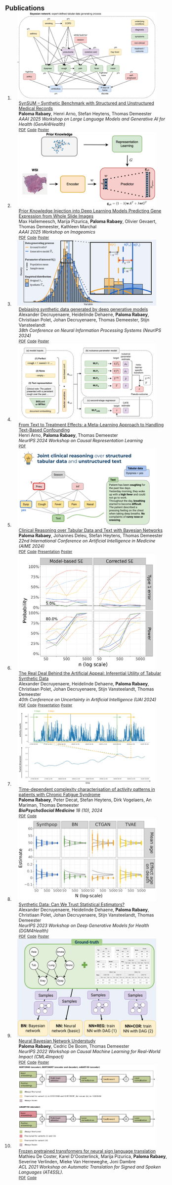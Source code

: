 <h2 id="publications" style="margin: 2px 0px -15px;">Publications</h2>

<div class="publications">
<ol class="bibliography">

<li>
<div class="pub-row">

  <div class="col-sm-3 abbr" style="position: relative;padding-right: 15px;padding-left: 15px;">
    <img src="assets/img/synsum.png" class="teaser img-fluid z-depth-1">
  </div>

  <div class="col-sm-9" style="position: relative;width: 100%;padding-right: 15px;padding-left: 20px;">
    <div class="title"><a href="https://arxiv.org/abs/2409.08936">SynSUM – Synthetic Benchmark with Structured and Unstructured Medical Records</a></div>
    <div class="author"><strong>Paloma Rabaey</strong>, Henri Arno, Stefan Heytens, Thomas Demeester</div>
    <div class="periodical"><em> AAAI 2025 Workshop on Large Language Models and Generative AI for Health (GenAI4Health) </em></div>
    <div class="links">
      <a href="https://arxiv.org/abs/2409.08936" class="btn btn-sm z-depth-0" role="button" target="_blank" style="font-size:12px;">PDF</a>
      <a href="https://github.com/prabaey/synsum" class="btn btn-sm z-depth-0" role="button" target="_blank" style="font-size:12px;">Code</a>
      <a href="{{ site.poster_link_AAAI }}" class="btn btn-sm z-depth-0" role="button" target="_blank" style="font-size:12px;">Poster</a>
      <!-- <strong><i style="color:#e74d3c">Poster Presentation</i></strong> -->
    </div>
  </div>
</div>
</li>

<li>
<div class="pub-row">

  <div class="col-sm-3 abbr" style="position: relative;padding-right: 15px;padding-left: 15px;">
    <img src="assets/img/prior_knowledge_max.PNG" class="teaser img-fluid z-depth-1">
  </div>

  <div class="col-sm-9" style="position: relative;width: 100%;padding-right: 15px;padding-left: 20px;">
    <div class="title"><a href="https://arxiv.org/abs/2501.14056">Prior Knowledge Injection into Deep Learning Models Predicting Gene Expression from Whole Slide Images</a></div>
    <div class="author">Max Hallemeesch, Marija Pizurica, <strong>Paloma Rabaey</strong>, Olivier Gevaert, Thomas Demeester, Kathleen Marchal</div>
    <div class="periodical"><em> AAAI 2025 Workshop on Imageomics </em></div>
    <div class="links">
      <a href="https://arxiv.org/abs/2501.14056" class="btn btn-sm z-depth-0" role="button" target="_blank" style="font-size:12px;">PDF</a>
      <a href="https://github.com/MaxHallemeesch/PRALINE" class="btn btn-sm z-depth-0" role="button" target="_blank" style="font-size:12px;">Code</a>
      <a href="{{ site.poster_link_AAAI_max }}" class="btn btn-sm z-depth-0" role="button" target="_blank" style="font-size:12px;">Poster</a>
      <!-- <strong><i style="color:#e74d3c">Poster Presentation</i></strong> -->
    </div>
  </div>
</div>
</li>

<li>
<div class="pub-row">

  <div class="col-sm-3 abbr" style="position: relative;padding-right: 15px;padding-left: 15px;">
    <img src="assets/img/syndara_neurips_2024_poster_cropped.png" class="teaser img-fluid z-depth-1">
  </div>

  <div class="col-sm-9" style="position: relative;width: 100%;padding-right: 15px;padding-left: 20px;">
    <div class="title"><a href="https://papers.nips.cc/paper_files/paper/2024/hash/4902603fe8cb095b9ada707a19bd151c-Abstract-Conference.html">Debiasing synthetic data generated by deep generative models</a></div>
    <div class="author">Alexander Decruyenaere, Heidelinde Dehaene, <strong>Paloma Rabaey</strong>, Christiaan Polet, Johan Decruyenaere, Thomas Demeester, Stijn Vansteelandt</div>
    <div class="periodical"><em> 38th Conference on Neural Information Processing Systems (NeurIPS 2024) </em></div>
    <div class="links">
      <a href="https://papers.nips.cc/paper_files/paper/2024/hash/4902603fe8cb095b9ada707a19bd151c-Abstract-Conference.html" class="btn btn-sm z-depth-0" role="button" target="_blank" style="font-size:12px;">PDF</a>
      <a href="https://github.com/syndara-lab/debiased-generation" class="btn btn-sm z-depth-0" role="button" target="_blank" style="font-size:12px;">Code</a>
      <a href="{{ site.poster_link_syndara_neurips }}" class="btn btn-sm z-depth-0" role="button" target="_blank" style="font-size:12px;">Poster</a>
      <!-- <strong><i style="color:#e74d3c">Poster Presentation</i></strong> -->
    </div>
  </div>
</div>
</li>

<li>
<div class="pub-row">

  <div class="col-sm-3 abbr" style="position: relative;padding-right: 15px;padding-left: 15px;">
    <img src="assets/img/text_treatment_henri.png" class="teaser img-fluid z-depth-1">
  </div>

  <div class="col-sm-9" style="position: relative;width: 100%;padding-right: 15px;padding-left: 20px;">
    <div class="title"><a href="https://arxiv.org/abs/2409.15503">From Text to Treatment Effects: a Meta-Learning Approach to Handling Text-Based Confounding</a></div>
    <div class="author">Henri Arno, <strong>Paloma Rabaey</strong>, Thomas Demeester</div>
    <div class="periodical"><em> NeurIPS 2024 Workshop on Causal Representation Learning </em></div>
    <div class="links">
      <a href="https://arxiv.org/abs/2409.15503" class="btn btn-sm z-depth-0" role="button" target="_blank" style="font-size:12px;">PDF</a>
      <!-- <strong><i style="color:#e74d3c">Poster Presentation</i></strong> -->
    </div>
  </div>
</div>
</li>

<li>
<div class="pub-row">

  <div class="col-sm-3 abbr" style="position: relative;padding-right: 15px;padding-left: 15px;">
    <img src="assets/img/bn_text_pres_image.png" class="teaser img-fluid z-depth-1">
  </div>

  <div class="col-sm-9" style="position: relative;width: 100%;padding-right: 15px;padding-left: 20px;">
    <div class="title"><a href="https://arxiv.org/abs/2403.09481">Clinical Reasoning over Tabular Data and Text with Bayesian Networks</a></div>
    <div class="author"><strong>Paloma Rabaey</strong>, Johannes Deleu, Stefan Heytens, Thomas Demeester</div>
    <div class="periodical"><em> 22nd International Conference on Artificial Intelligence in Medicine (AIME 2024)</em></div>
    <div class="links">
      <a href="https://arxiv.org/abs/2403.09481" class="btn btn-sm z-depth-0" role="button" target="_blank" style="font-size:12px;">PDF</a>
      <a href="https://github.com/prabaey/bn-text" class="btn btn-sm z-depth-0" role="button" target="_blank" style="font-size:12px;">Code</a>
      <a href="{{ site.pres_link_BN_text }}" class="btn btn-sm z-depth-0" role="button" target="_blank" style="font-size:12px;">Presentation</a>
      <a href="{{ site.poster_link_BN_text }}" class="btn btn-sm z-depth-0" role="button" target="_blank" style="font-size:12px;">Poster</a>
      <!-- <strong><i style="color:#e74d3c">Poster Presentation</i></strong> -->
    </div>
  </div>
</div>
</li>

<li>
<div class="pub-row">

  <div class="col-sm-3 abbr" style="position: relative;padding-right: 15px;padding-left: 15px;">
    <img src="assets/img/UAI_image.PNG" class="teaser img-fluid z-depth-1">
  </div>

  <div class="col-sm-9" style="position: relative;width: 100%;padding-right: 15px;padding-left: 20px;">
    <div class="title"><a href="https://proceedings.mlr.press/v244/decruyenaere24a.html">The Real Deal Behind the Artificial Appeal: Inferential Utility of Tabular Synthetic Data</a></div>
    <div class="author">Alexander Decruyenaere, Heidelinde Dehaene, <strong>Paloma Rabaey</strong>, Christiaan Polet, Johan Decruyenaere, Stijn Vansteelandt, Thomas Demeester</div>
    <div class="periodical"><em> 40th Conference on Uncertainty in Artificial Intelligence (UAI 2024) </em></div>
    <div class="links">
      <a href="https://proceedings.mlr.press/v244/decruyenaere24a.html" class="btn btn-sm z-depth-0" role="button" target="_blank" style="font-size:12px;">PDF</a>
      <a href="https://github.com/syndara-lab/inferential-utility" class="btn btn-sm z-depth-0" role="button" target="_blank" style="font-size:12px;">Code</a>
      <a href="{{ site.pres_link_UAI }}" class="btn btn-sm z-depth-0" role="button" target="_blank" style="font-size:12px;">Presentation</a>
      <a href="{{ site.poster_link_UAI }}" class="btn btn-sm z-depth-0" role="button" target="_blank" style="font-size:12px;">Poster</a>
      <!-- <strong><i style="color:#e74d3c">Poster Presentation</i></strong> -->
    </div>
  </div>
</div>
</li>

<li>
<div class="pub-row">

  <div class="col-sm-3 abbr" style="position: relative;padding-right: 15px;padding-left: 15px;">
    <img src="assets/img/bds_figure.png" class="teaser img-fluid z-depth-1">
  </div>

  <div class="col-sm-9" style="position: relative;width: 100%;padding-right: 15px;padding-left: 20px;">
    <div class="title"><a href="https://doi.org/10.1186/s13030-024-00305-9">Time-dependent complexity characterisation of activity patterns in patients with Chronic Fatigue Syndrome</a></div>
    <div class="author"><strong>Paloma Rabaey</strong>, Peter Decat, Stefan Heytens, Dirk Vogelaers, An Mariman, Thomas Demeester</div>
    <div class="periodical"><em> <strong>BioPsychoSocial Medicine</strong> 18 (10), 2024</em></div>
    <div class="links">
      <a href="https://doi.org/10.1186/s13030-024-00305-9" class="btn btn-sm z-depth-0" role="button" target="_blank" style="font-size:12px;">PDF</a>
      <a href="https://github.com/prabaey/time-dependent-complexity" class="btn btn-sm z-depth-0" role="button" target="_blank" style="font-size:12px;">Code</a>
      <!-- <strong><i style="color:#e74d3c">Poster Presentation</i></strong> -->
    </div>
  </div>
</div>
</li>

<li>
<div class="pub-row">

  <div class="col-sm-3 abbr" style="position: relative;padding-right: 15px;padding-left: 15px;">
    <img src="assets/img/poster_syndara_cropped.png" class="teaser img-fluid z-depth-1">
  </div>

  <div class="col-sm-9" style="position: relative;width: 100%;padding-right: 15px;padding-left: 20px;">
    <div class="title"><a href="https://arxiv.org/abs/2312.07837">Synthetic Data: Can We Trust Statistical Estimators?</a></div>
    <div class="author">Alexander Decruyenaere, Heidelinde Dehaene, <strong>Paloma Rabaey</strong>, Christiaan Polet, Johan Decruyenaere, Stijn Vansteelandt, Thomas Demeester</div>
    <div class="periodical"><em> NeurIPS 2023 Workshop on Deep Generative Models for Health (DGM4Health)</em></div>
    <div class="links">
      <a href="https://arxiv.org/abs/2312.07837" class="btn btn-sm z-depth-0" role="button" target="_blank" style="font-size:12px;">PDF</a>
      <a href="https://github.com/syndara-lab/inferential-utility-workshop" class="btn btn-sm z-depth-0" role="button" target="_blank" style="font-size:12px;">Code</a>
      <a href="{{ site.poster_link_syndara }}" class="btn btn-sm z-depth-0" role="button" target="_blank" style="font-size:12px;">Poster</a>
      <!-- <strong><i style="color:#e74d3c">Poster Presentation</i></strong> -->
    </div>
  </div>
</div>
</li>

<li>
<div class="pub-row">

  <div class="col-sm-3 abbr" style="position: relative;padding-right: 15px;padding-left: 15px;">
    <img src="assets/img/poster_neurips_cropped.jpg" class="teaser img-fluid z-depth-1">
  </div>

  <div class="col-sm-9" style="position: relative;width: 100%;padding-right: 15px;padding-left: 20px;">
    <div class="title"><a href="https://arxiv.org/abs/2211.08243">Neural Bayesian Network Understudy</a></div>
    <div class="author"><strong>Paloma Rabaey</strong>, Cedric De Boom, Thomas Demeester</div>
    <div class="periodical"><em> NeurIPS 2022 Workshop on Causal Machine Learning for Real-World Impact (CML4Impact)</em></div>
    <div class="links">
      <a href="https://arxiv.org/pdf/2211.08243.pdf" class="btn btn-sm z-depth-0" role="button" target="_blank" style="font-size:12px;">PDF</a>
      <a href="https://github.com/prabaey/NBN-understudy" class="btn btn-sm z-depth-0" role="button" target="_blank" style="font-size:12px;">Code</a>
      <a href="{{ site.poster_link_NBN }}" class="btn btn-sm z-depth-0" role="button" target="_blank" style="font-size:12px;">Poster</a>
      <!-- <strong><i style="color:#e74d3c">Poster Presentation</i></strong> -->
    </div>
  </div>
</div>
</li>

<li>
<div class="pub-row">

  <div class="col-sm-3 abbr" style="position: relative;padding-right: 15px;padding-left: 15px;">
    <img src="assets/img/FPT4SLT_cropped.PNG" class="teaser img-fluid z-depth-1">
  </div>

  <div class="col-sm-9" style="position: relative;width: 100%;padding-right: 15px;padding-left: 20px;">
    <div class="title"><a href="https://aclanthology.org/2021.mtsummit-at4ssl.10/">Frozen pretrained transformers for neural sign language translation</a></div>
    <div class="author">Mathieu De Coster, Karel D'Oosterlinck, Marija Pizurica, <strong>Paloma Rabaey</strong>, Severine Verlinden, Mieke Van Herreweghe, Joni Dambre</div>
    <div class="periodical"><em> ACL 2021 Workshop on Automatic Translation for Signed and Spoken Languages (AT4SSL).</em></div>
    <div class="links">
      <a href="https://aclanthology.org/2021.mtsummit-at4ssl.10.pdf" class="btn btn-sm z-depth-0" role="button" target="_blank" style="font-size:12px;">PDF</a>
      <a href="https://github.com/m-decoster/fpt4slt" class="btn btn-sm z-depth-0" role="button" target="_blank" style="font-size:12px;">Code</a>
      <!-- <strong><i style="color:#e74d3c">Poster Presentation</i></strong> -->
    </div>
  </div>
</div>
</li>
  
<br>

</ol>
</div>